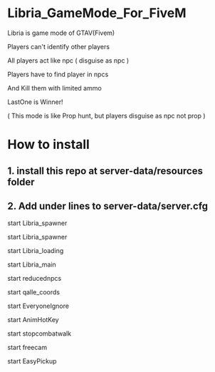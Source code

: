 # Libria_GameMode_For_FiveM
Libria is game mode of GTAV(Fivem)

Players can't identify other players

All players act like npc ( disguise as npc )

Players have to find player in npcs

And Kill them with limited ammo

LastOne is Winner!

( This mode is like Prop hunt, but players disguise as npc not prop )

# How to install

## 1. install this repo at server-data/resources folder

## 2. Add under lines to server-data/server.cfg

start Libria_spawner  

start Libria_spawner 

start Libria_loading 

start Libria_main 

start reducednpcs 

start qalle_coords 

start EveryoneIgnore 

start AnimHotKey 

start stopcombatwalk 

start freecam 

start EasyPickup 



